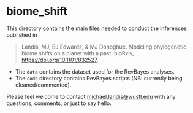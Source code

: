 # biome_shift

This directory contains the main files needed to conduct the inferences published in 

> Landis, MJ, EJ Edwards, & MJ Donoghue. Modeling phylogenetic biome shifts on a planet with a past. bioRxiv, https://doi.org/10.1101/832527.

- The `data` contains the dataset used for the RevBayes analyses.
- The `code` directory contains RevBayes scripts (NB: currently being cleaned/commented).

Please feel welcome to contact [michael.landis@wustl.edu](mailto:michael.landis@wustl.edu) with any questions, comments, or just to say hello.
